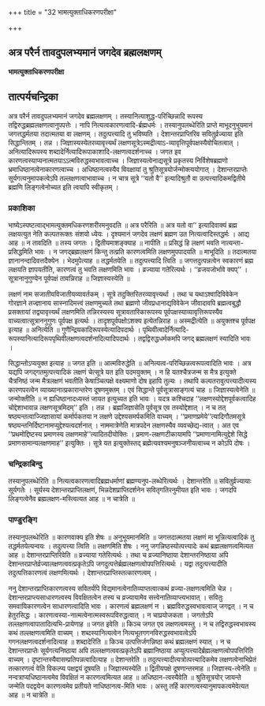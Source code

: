 +++
title = "32 भामत्युक्ताधिकरणपरीक्षा"

+++


## अत्र परैर्न तावदुपलभ्यमानं जगदेव ब्रह्मलक्षणम्

**भामत्युक्ताधिकरणपरीक्षा**

## **तात्पर्यचन्द्रिका**

अत्र परैर्न तावदुपलभ्यमानं जगदेव ब्रह्मलक्षणम् । तस्यानित्याशुद्ध-परिच्छिन्नादि रूपस्य तद्विरुद्धब्रह्मलक्षणत्वानुपपत्तेः । नापि नित्यत्वकारणत्वादि-र्ब्रह्मधर्मः । तस्यानुपलब्धेरिति प्राप्ते माभूदनुभूयमानं जगत्तद्धर्मतया तदात्मतया वा लक्षणम् । तदुत्पत्त्यादि तु भविष्यति । देशान्तरप्राप्तिरिव सवितुर्व्रज्याया इति सिद्धान्तितम् । तन्न । जिज्ञास्यस्येतरव्यावृत्त्यर्थं लक्षणसूत्रेऽस्मद्रीत्याऽ-व्यावृत्तिपूर्वपक्षस्यैवोचितत्वात् । अनित्यादिरूपस्य शब्दादेर्नित्यादिरूपाकाशादि-लक्षणत्वदर्शनाच्च । जगत इव कारणत्वस्याप्यनात्मतयाऽऽत्मविरुद्धस्वभावत्वाच्च । जिज्ञास्यत्वेनाद्यसूत्रे प्रकृतस्य निर्विशेषब्रह्मणो भ्रमाधिष्ठानत्वेनाकारणत्वाच्च । अधिष्ठानत्वस्यैव विवक्षायां तु श्रुतिसूत्रयोर्जन्मोक्त्ययोगात् । देशान्तरप्राप्तेः सूर्यगत्यनुमापकत्वेऽपि तल्लक्षणत्वाभावाच्च । न चात्र सूत्रे ‘‘यतो वै’’ इत्यादिश्रुतौ वा उत्पत्त्यादिकमद्वितीये ब्रह्मणि लिङ्गत्वेनोच्यत इति त्वयापि स्वीकृतम् ।

### **प्रकाशिका**

भाष्येऽस्पष्टत्वाद्भामत्युक्तमधिकरणशरीरमनुवदति ॥ अत्र परैरिति ॥ अत्र यतो वा’’ इत्यादिवाक्यं ब्रह्म लक्षयत्युत नेति कल्पतरूक्तः संशयो ध्येयः । दृश्यमानं जगदेव लक्षणं ब्रह्मण उत नित्यत्वादिस्तद्धर्मः । आद्य आह ॥ न तावदिति ॥ तस्य जगतः । द्वितीयमाशङ्क्याह ॥ नापीति ॥ प्रसिद्धं हि लक्षणं भवति नात्यन्ता-प्रसिद्धमिति भावः । न जगद्ब्रह्मलक्षणं किन्तु तत्प्रति कारणत्वमिति लक्षणमुपपादयति ॥ माभूदिति ॥ तदात्मतया ज्ञानानन्दादिवत्तदैक्येन । भेदमुपेत्याह ॥ तद्धर्मतयेति ॥ तदुत्पत्त्यादि त्विति ॥ जगत्तदुत्पन्नत्वेन स्वकारणं ब्रह्म लक्षयति ज्ञापयतीति, कारणत्वं तु भवति लक्षणमिति भावः । व्रज्याया गतेरित्यर्थः । ‘‘व्रजयजोर्भावे क्यप्’’ । सूत्रानानुगुण्येन पूर्वपक्षं तावन्निराह ॥ जिज्ञास्यस्येति ॥

लक्षणं नाम सजातीयविजातीयव्यावर्तकम् । सूत्रे तदुक्तिरितरव्यावृत्त्यर्था । तथा च यथाऽश्वादिविवेकेन गोरज्ञाने तज्ज्ञानाय सास्नादिमत्त्वं लक्षणमुच्यते तथा ब्रह्मणो जीवप्रधानाद्यविवेकेन जीवादावपि ब्रह्मत्वबुद्धौ प्रसक्तायां तद्व्यावृत्त्यर्थं लक्षणमिति तन्निरस्यस्य सूत्रावतारिकारूपस्य पूर्वपक्षस्याव्यावृत्तिरूपस्यैव वाच्यत्वात्सूत्राननुगुणः पूर्वपक्ष इत्यर्थः । तादृशपूर्वपक्षोऽशक्य इत्येतन्निराह ॥ अस्मद्रीत्येति ॥ अयुक्तश्च पूर्वपक्ष इत्याह ॥ अनित्येति ॥ गुणैन्द्रियकादिरूपस्येत्यादिपदार्थः । पृथिवीत्वादेर्नित्यादि-रूपस्यानित्यादिरूपपृथिवीलक्षणत्वदर्शनादित्यादिपदार्थः । तद्वद्विरुद्धधर्मकमपि जगद् ब्रह्मलक्षणं स्यादिति भावः ।

सिद्धान्तोऽप्ययुक्त इत्याह ॥ जगत इति ॥ आत्मविरुद्धेति ॥ अनित्यत्व-परिच्छिन्नत्वरूपत्वादिति भावः । अत्र यद्यपि जगद्गतमुत्पत्त्यादिकं लक्षणं चेत्सूत्रे यत इति पदमयुक्तम् । न हि यतश्चैत्रजन्म स मैत्र इत्युक्ते चैत्रनिष्ठं जन्म मैत्रलक्षणं भवतीति केषाञ्चित्पक्षे वक्ष्यमाणो दोष इहापि तुल्यः । तथापि कल्पतरावुत्पत्त्यादीत्यस्य कारणपरत्वेन व्याख्यानात्प्रकारान्तरेण दूषणमुक्तम् । एवं सिद्धान्ते पूर्वसूत्रासाङ्गत्यं चाह ॥ जिज्ञास्यत्वेनेति ॥ जन्मोक्तीति ॥ न ह्यधिष्ठानादध्यस्तं जायत इत्युच्यत इति भावः । यदत्र कश्चिदाह ‘‘लक्षणस्योद्देशपूर्वकत्वादिह चोद्देशाभावान्न लक्षणसूत्रमिदम्’’ इति । तन्न । ब्रह्मजिज्ञासेति पूर्वसूत्र एव तस्योद्देशात् । न च तत् षष्ठ्यन्तत्वाज्जिज्ञासायां कर्मार्पकतया न लक्षणे उद्देश्यसमर्पकमिति वाच्यम् । ‘‘प्रमाणप्रमेये’’त्यादिगौतमसूत्रे षष्ठ्यन्तनिर्दिष्टानामप्युद्देश्यत्वदर्शनात् । नाममात्रेणेति मात्रपदेन लक्षणस्यैव व्यवच्छेद्य-त्वात् । अत एव ‘‘प्रथमोद्दिष्टस्य प्रमाणस्य लक्षणमाहे’’त्यादितदीयोक्तिः । प्रमाण-लक्षणटीकायामपि ‘‘प्रमाणानामित्युद्देशे सिद्धे प्रमाणसामान्यलक्षणमाह’’ इत्युक्तिः । सूत्रे यत इत्युक्तेस्तद् ब्रह्मेत्यवश्यमनुषञ्जनीयत्वाच्च न कोऽपि दोषः ।

### **चन्द्रिकाबिन्दु**

तस्यानुपलब्धेरिति ॥ नित्यत्वकारणत्वादिब्रह्मधर्माणां ब्रह्मण्यनुप-लब्धेरित्यर्थः । देशान्तरेति ॥ सवितुर्व्रज्यायाः सूर्यगतेः । सूर्यस्य देशान्तरप्राप्तिलक्षणं, भिन्नदेशप्राप्तिदर्शनेन सवितृगतिरनुमीयत इति भावः । जगदपि लिङ्गत्वेनैव ब्रह्मलक्षण-मस्त्वित्यत आह ॥ न चात्रेति ॥

### **पाण्डुरङ्गि**

तस्यानुपलब्धेरिति ॥ कारणवाक्य इति शेषः ॥ अनुभूयमानमिति ॥ जगत्तदात्मतया लक्षणं मा भून्नित्यत्वादिकं तु तद्धर्मतयेत्यन्वयः । तदुत्पत्त्या त्विति ॥ लक्षणमिति शेषः । ननु जगन्निष्ठस्योत्पत्त्यादेः कथं ब्रह्मलक्षणत्वमित्यत आह ॥ देशान्तरप्राप्तिरिवेति ॥ व्रज्याया गतेरित्यर्थः । तथा च व्रज्यानिष्ठाया देशान्तरनिष्ठाया अपि देशान्तरप्राप्तेर्व्रज्यालक्षणत्ववत्प्रकृतेऽपि जगदुत्पत्तेर्ब्रह्मलक्षणत्वोपपत्तिरित्यर्थः । यद्वा तदुत्पत्त्यादीति तदुत्पत्तिकारणत्वं लक्षणमित्यर्थः । देशान्तरप्राप्तिस्तत्कारणत्वम् ।

ननु देशान्तरप्राप्तिकारणत्वस्य सवितर्यपि विद्यमानत्वेनातिव्याप्तत्वात्कथं व्रज्या-लक्षणत्वमिति चेन्न । देशान्तरप्राप्त्यसाधारणत्वस्य विवक्षितत्वेन तस्य च व्रज्यायामेव सत्त्वेनातिव्याप्त्यभावात् । सवितुः समवायिकारणत्वेन साधारणत्वादिति भावः । कारणत्वं ब्रह्मलक्षणं न । ब्रह्मविरुद्धस्वभावत्वाज् जगद्वत् । न च हेतुरसिद्धः । कारणत्वस्या-नात्मत्वेनात्मस्वरूपविरुद्धत्वात् । न चाप्रयोजकता । जगतोऽपि तल्लक्षणत्वापातादित्यभि-प्रायेणाह ॥ जगत इवेति ॥ किञ्च जगत एव लक्षणत्वमस्तु । न च तद्विरुद्धस्वभावस्य कथं तल्लक्षणत्वमिति वाच्यम् । शब्दस्यानित्यत्वेन नित्यभूतगगनविरुद्धस्वभावत्वेऽपि गगनलक्षणत्वदर्शनादित्याह ॥ शब्दादेरिति ॥ किञ्च उत्पत्तिर्जगन्निष्ठा कथं ब्रह्मलक्षणं स्यात् । न च देशान्तरप्राप्तेः सूर्यगत्यनिष्ठाया अपि तल्लक्षणत्ववत्प्रकृतेऽपि ब्रह्मानिष्ठाया अप्युत्पत्त्यादेर्ब्रह्मलक्षणत्वोपपत्तिरिति वाच्यम् । दृष्टान्तस्यैवासम्प्रतिपन्नत्वादित्याह ॥ देशान्तरेति ॥ तदुत्पत्त्यादीत्यत्रोत्पत्त्यादिकमेव लक्षणत्वेनाभिप्रेतं तत्कारणत्वं वेति विकल्प्य पक्षद्वयं दूषयति ॥ जिज्ञास्यस्येति ॥ द्वितीयपक्षे दूषणान्तरमाह ॥ जिज्ञास्य-त्वेनेति ॥ नन्वत्राप्यधिष्ठानत्वमेव विवक्षितं न कारणत्वमित्यत आह ॥ अधिष्ठान-त्वस्यैवेति ॥ श्रुतिसूत्रयोर् जायन्ते जन्मेति पदद्वयेन कारणत्वमेव प्रतीयते नाधिष्ठानत्व-मिति भावः । अस्तु तर्हि कारणत्वस्यानुमापकत्वमेवेत्यत आह ॥ न चात्रेति ॥


